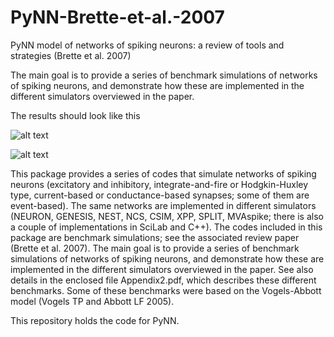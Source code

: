 # PyNN-Brette-et-al.-2007
PyNN model of networks of spiking neurons: a review of tools and strategies (Brette et al. 2007)

The main goal is to provide a series of benchmark simulations of networks of spiking neurons, and demonstrate how these are implemented in the different simulators overviewed in the paper.

The results should look like this


![alt text](https://github.com/doorkn-b/PyNN-Brette-et-al.-2007/blob/main/PyNN/VAbenchmark_COBA.png)


![alt text](https://github.com/doorkn-b/PyNN-Brette-et-al.-2007/blob/main/PyNN/VAbenchmark_CUBA.png)


This package provides a series of codes that simulate networks of spiking neurons (excitatory and inhibitory, integrate-and-fire or Hodgkin-Huxley type, current-based or conductance-based synapses; some of them are event-based). The same networks are implemented in different simulators (NEURON, GENESIS, NEST, NCS, CSIM, XPP, SPLIT, MVAspike; there is also a couple of implementations in SciLab and C++). The codes included in this package are benchmark simulations; see the associated review paper (Brette et al. 2007). The main goal is to provide a series of benchmark simulations of networks of spiking neurons, and demonstrate how these are implemented in the different simulators overviewed in the paper. See also details in the enclosed file Appendix2.pdf, which describes these different benchmarks. Some of these benchmarks were based on the Vogels-Abbott model (Vogels TP and Abbott LF 2005).

This repository holds the code for PyNN.
